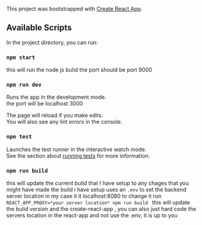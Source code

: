 This project was bootstrapped with [Create React App](https://github.com/facebook/create-react-app).

## Available Scripts

In the project directory, you can run:

### `npm start`
this will run the node js bulid 
the port should be port 9000

### `npm run dev`
Runs the app in the development mode.<br />
the port will be localhost 3000

The page will reload if you make edits.<br />
You will also see any lint errors in the console.

### `npm test`

Launches the test runner in the interactive watch mode.<br />
See the section about [running tests](https://facebook.github.io/create-react-app/docs/running-tests) for more information.

### `npm run build`

this will update the current bulid that I have setup to any chages that you might have made 
the build i have setup uses an `.env` to set the backend server location in my case it it localhost:8080
to change it run `REACT_APP_PROXY=*your server location* npm run build ` this will update the bulid version and the 
create-react-app , you can also just hard code the servers location in the react-app and not use the .env,
it is up to you 
